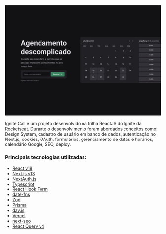 ![previa-do-projeto](https://raw.githubusercontent.com/tavareshenrique/ignite-reactjs-v2/main/06-ignite-call/src/assets/previews/Screenshot%202023-10-16%20at%2007.01.34.png)

Ignite Call é um projeto desenvolvido na trilha ReactJS do Ignite da Rocketseat. Durante o desenvolvimento foram abordados conceitos como: Design System, cadastro de usuário em banco de dados, autenticação no Next.js, cookies, OAuth, formulários, gerenciamento de datas e horários, calendário Google, SEO, deploy.


<h3>Principais tecnologias utilizadas:</h3>

<ul>
    <li><a href="https://react.dev/">React v18</a></li>
    <li><a href="https://nextjs.org/">Next.js v13</a></li>
    <li><a href="https://next-auth.js.org/">NextAuth.js</a></li>
    <li><a href="https://www.typescriptlang.org/">Typescript</a></li>
    <li><a href="https://react-hook-form.com/">React Hook Form</a></li>
    <li><a href="https://date-fns.org/">date-fns</a></li>
    <li><a href="https://github.com/colinhacks/zod">Zod</a></li>
    <li><a href="https://www.prisma.io/">Prisma</a></li>
    <li><a href="https://day.js.org/">day.js</a></li>
    <li><a href="http://vercel.com/">Vercel</a></li>
    <li><a href="https://github.com/garmeeh/next-seo">next-seo</a></li>
    <li><a href="https://tanstack.com/query/v4">React Query v4</a></li>
</ul>
